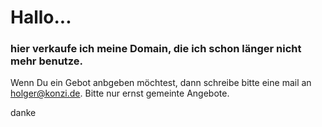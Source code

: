# Hallo...

### hier verkaufe ich meine Domain, die ich schon länger nicht mehr benutze. 

Wenn Du ein Gebot anbgeben möchtest, dann schreibe bitte eine mail an <holger@konzi.de>. Bitte nur ernst gemeinte Angebote.

danke
